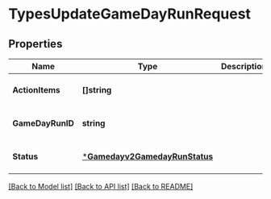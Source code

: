 # TypesUpdateGameDayRunRequest

## Properties
Name | Type | Description | Notes
------------ | ------------- | ------------- | -------------
**ActionItems** | **[]string** |  | [optional] [default to null]
**GameDayRunID** | **string** |  | [optional] [default to null]
**Status** | [***Gamedayv2GamedayRunStatus**](gamedayv2.GamedayRunStatus.md) |  | [optional] [default to null]

[[Back to Model list]](../README.md#documentation-for-models) [[Back to API list]](../README.md#documentation-for-api-endpoints) [[Back to README]](../README.md)


